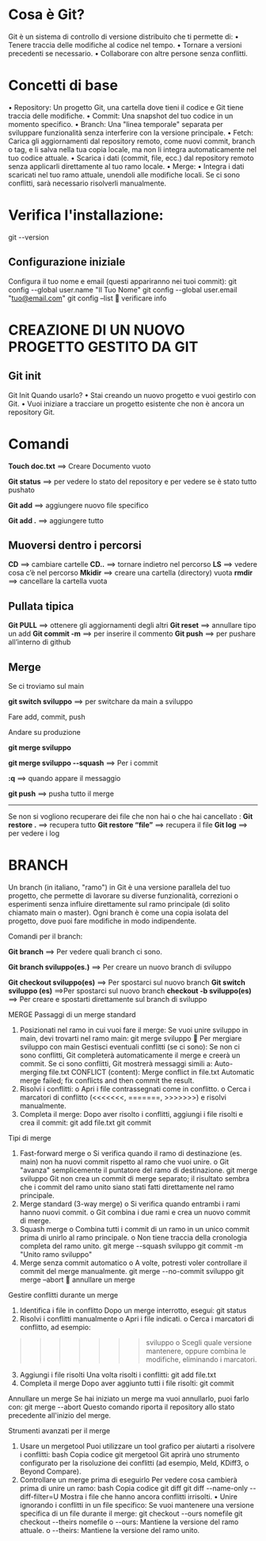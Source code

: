 # Cosa è Git?
Git è un sistema di controllo di versione distribuito che ti permette di:
•	Tenere traccia delle modifiche al codice nel tempo.
•	Tornare a versioni precedenti se necessario.
•	Collaborare con altre persone senza conflitti.

# Concetti di base
•	Repository: Un progetto Git, una cartella dove tieni il codice e Git tiene traccia delle modifiche.
•	Commit: Una snapshot del tuo codice in un momento specifico.
•	Branch: Una "linea temporale" separata per sviluppare funzionalità senza interferire con la versione principale.
•   Fetch: Carica gli aggiornamenti dal repository remoto, come nuovi commit, branch o tag, e li salva nella tua copia locale, ma non li integra automaticamente nel tuo codice attuale.
•	Scarica i dati (commit, file, ecc.) dal repository remoto senza applicarli direttamente al tuo ramo locale.
•  Merge:
•	Integra i dati scaricati nel tuo ramo attuale, unendoli alle modifiche locali. Se ci sono conflitti, sarà necessario risolverli manualmente.

 
# Verifica l'installazione:
git --version
 
## Configurazione iniziale
Configura il tuo nome e email (questi appariranno nei tuoi commit):
git config --global user.name "Il Tuo Nome"
git config --global user.email "tuo@email.com"
git config –list  verificare info
 

# CREAZIONE DI UN NUOVO PROGETTO GESTITO DA GIT 

## Git init 

Git Init Quando usarlo?
•	Stai creando un nuovo progetto e vuoi gestirlo con Git.
•	Vuoi iniziare a tracciare un progetto esistente che non è ancora un repository Git.


# Comandi 

**Touch doc.txt** ==> Creare Documento vuoto 

**Git status** ==>  per vedere lo stato del repository e per vedere se è stato tutto pushato

**Git add** ==> aggiungere nuovo file specifico 

**Git add .** ==> aggiungere tutto

## Muoversi dentro i percorsi
**CD** ==> cambiare cartelle
**CD..** ==> tornare indietro nel percorso
**LS** ==> vedere cosa c’è nel percorso
**Mkidir** ==> creare una cartella (directory) vuota
**rmdir** ==> cancellare la cartella vuota

## Pullata tipica 
**Git PULL** ==> ottenere gli aggiornamenti degli altri 
**Git reset**  ==> annullare tipo un add 
**Git commit -m** ==> per inserire il commento 
**Git push** ==> per pushare all’interno di github

## Merge 
Se ci troviamo sul main

**git switch sviluppo** ==> per switchare da main a sviluppo

Fare add, commit, push

Andare su produzione

**git merge sviluppo**

**git merge sviluppo --squash** ==> Per i commit  

**:q** ==> quando appare il messaggio

**git push** ==> pusha tutto il merge 

--- 

Se non si vogliono recuperare dei file che non hai o che hai cancellato :
**Git restore .**  ==> recupera tutto 
**Git restore “file”** ==> recupera il file 
**Git log** ==> per vedere i log


# BRANCH
Un branch (in italiano, "ramo") in Git è una versione parallela del tuo progetto, che permette di lavorare su diverse funzionalità, correzioni o esperimenti senza influire direttamente sul ramo principale (di solito chiamato main o master). Ogni branch è come una copia isolata del progetto, dove puoi fare modifiche in modo indipendente.

Comandi per il branch:

**Git branch** ==> Per vedere quali branch ci sono.

**Git branch sviluppo(es.)** ==> Per creare un nuovo branch di sviluppo

**Git checkout sviluppo(es)** ==>  Per spostarci sul nuovo branch
**Git switch sviluppo (es)** ==>Per spostarci sul nuovo branch
**checkout -b sviluppo(es)** ==> Per creare e spostarti direttamente sul branch di sviluppo

MERGE
Passaggi di un merge standard
1.	Posizionati nel ramo in cui vuoi fare il merge: Se vuoi unire sviluppo in main, devi trovarti nel ramo main:
git merge sviluppo  Per mergiare sviluppo con main 
Gestisci eventuali conflitti (se ci sono): Se non ci sono conflitti, Git completerà automaticamente il merge e creerà un commit. Se ci sono conflitti, Git mostrerà messaggi simili a:
Auto-merging file.txt
CONFLICT (content): Merge conflict in file.txt
Automatic merge failed; fix conflicts and then commit the result.
2.	Risolvi i conflitti:
o	Apri i file contrassegnati come in conflitto.
o	Cerca i marcatori di conflitto (<<<<<<<, =======, >>>>>>>) e risolvi manualmente.
3.	Completa il merge: Dopo aver risolto i conflitti, aggiungi i file risolti e crea il commit:
git add file.txt
git commit
 
Tipi di merge
1.	Fast-forward merge
o	Si verifica quando il ramo di destinazione (es. main) non ha nuovi commit rispetto al ramo che vuoi unire.
o	Git "avanza" semplicemente il puntatore del ramo di destinazione.
git merge sviluppo
Git non crea un commit di merge separato; il risultato sembra che i commit del ramo unito siano stati fatti direttamente nel ramo principale.
2.	Merge standard (3-way merge)
o	Si verifica quando entrambi i rami hanno nuovi commit.
o	Git combina i due rami e crea un nuovo commit di merge.
3.	Squash merge
o	Combina tutti i commit di un ramo in un unico commit prima di unirlo al ramo principale.
o	Non tiene traccia della cronologia completa del ramo unito.
git merge --squash sviluppo
git commit -m "Unito ramo sviluppo"
4.	Merge senza commit automatico
o	A volte, potresti voler controllare il commit del merge manualmente.
git merge --no-commit sviluppo
git merge –abort  annullare un merge
 
Gestire conflitti durante un merge
1.	Identifica i file in conflitto Dopo un merge interrotto, esegui:
git status
2.	Risolvi i conflitti manualmente
o	Apri i file indicati.
o	Cerca i marcatori di conflitto, ad esempio:
>>>>>>> sviluppo
o	Scegli quale versione mantenere, oppure combina le modifiche, eliminando i marcatori.
3.	Aggiungi i file risolti Una volta risolti i conflitti:
git add file.txt
4.	Completa il merge Dopo aver aggiunto tutti i file risolti:
git commit
 
Annullare un merge
Se hai iniziato un merge ma vuoi annullarlo, puoi farlo con:
git merge --abort
Questo comando riporta il repository allo stato precedente all'inizio del merge.
 
Strumenti avanzati per il merge
1. Usare un mergetool
Puoi utilizzare un tool grafico per aiutarti a risolvere i conflitti:
bash
Copia codice
git mergetool
Git aprirà uno strumento configurato per la risoluzione dei conflitti (ad esempio, Meld, KDiff3, o Beyond Compare).
2. Controllare un merge prima di eseguirlo
Per vedere cosa cambierà prima di unire un ramo:
bash
Copia codice
git diff <nome-ramo>
git diff --name-only --diff-filter=U
Mostra i file che hanno ancora conflitti irrisolti.
•	Unire ignorando i conflitti in un file specifico: Se vuoi mantenere una versione specifica di un file durante il merge:
git checkout --ours nomefile
git checkout --theirs nomefile
o	--ours: Mantiene la versione del ramo attuale.
o	--theirs: Mantiene la versione del ramo unito.






